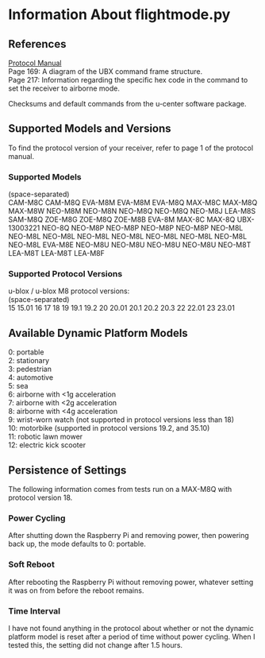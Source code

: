 # Information About flightmode.py

## References
[Protocol Manual](https://www.u-blox.com/sites/default/files/products/documents/u-blox8-M8_ReceiverDescrProtSpec_UBX-13003221.pdf)  
Page 169: A diagram of the UBX command frame structure.  
Page 217: Information regarding the specific hex code in the command to set the receiver to airborne mode.  

Checksums and default commands from the u-center software package.  

## Supported Models and Versions
To find the protocol version of your receiver, refer to page 1 of the protocol manual.  

### Supported Models
(space-separated)  
CAM-M8C CAM-M8Q EVA-M8M EVA-M8M EVA-M8Q MAX-M8C MAX-M8Q MAX-M8W NEO-M8M NEO-M8N NEO-M8Q NEO-M8Q NEO-M8J LEA-M8S SAM-M8Q ZOE-M8G ZOE-M8Q ZOE-M8B EVA-8M MAX-8C MAX-8Q UBX-13003221 NEO-8Q NEO-M8P NEO-M8P NEO-M8P NEO-M8P NEO-M8L NEO-M8L NEO-M8L NEO-M8L NEO-M8L NEO-M8L NEO-M8L NEO-M8L NEO-M8L EVA-M8E NEO-M8U NEO-M8U NEO-M8U NEO-M8U NEO-M8T LEA-M8T LEA-M8T LEA-M8F

### Supported Protocol Versions
u-blox / u-blox M8 protocol versions:  
(space-separated)  
15 15.01 16 17 18 19 19.1 19.2 20 20.01 20.1 20.2 20.3 22 22.01 23 23.01

## Available Dynamic Platform Models
0: portable  
2: stationary  
3: pedestrian  
4: automotive  
5: sea  
6: airborne with <1g acceleration  
7: airborne with <2g acceleration  
8: airborne with <4g acceleration  
9: wrist-worn watch (not supported in protocol versions less than 18)  
10: motorbike (supported in protocol versions 19.2, and 35.10)  
11: robotic lawn mower  
12: electric kick scooter  

## Persistence of Settings
The following information comes from tests run on a MAX-M8Q with protocol version 18.

### Power Cycling
After shutting down the Raspberry Pi and removing power, then powering back up, the mode defaults to 0: portable.

### Soft Reboot
After rebooting the Raspberry Pi without removing power, whatever setting it was on from before the reboot remains.

### Time Interval
I have not found anything in the protocol about whether or not the dynamic platform model is reset after a period of time without power cycling. When I tested this, the setting did not change after 1.5 hours.
